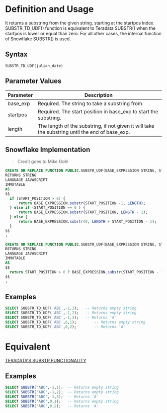 
# Definition and Usage
 It returns a substring from the given string, starting at the startpos index. SUBSTR_TD_UDF() function is equivalent to Teradata SUBSTR() when the startpos is lower or equal than zero. For all other cases, the internal function of Snowflake SUBSTR() is used.


## Syntax
`SUBSTR_TD_UDF(julian_date)`

## Parameter Values
| Parameter	    | Description |
|---------------|-------------|
| base_exp	| Required. The string to take a substring from.
| startpos	| Required. The start position in base_exp to start the substring.
| length	  | The length of the substring, if not given it will take the substring until the end of base_exp.

## Snowflake Implementation

> Credit goes to Mike Gohl

```sql
CREATE OR REPLACE FUNCTION PUBLIC.SUBSTR_UDF(BASE_EXPRESSION STRING, START_POSITION FLOAT, LENGTH FLOAT)
RETURNS STRING
LANGUAGE JAVASCRIPT
IMMUTABLE
AS
$$
  if (START_POSITION > 0) {
      return BASE_EXPRESSION.substr(START_POSITION -1, LENGTH);
  } else if (START_POSITION == 0 ) {
      return BASE_EXPRESSION.substr(START_POSITION, LENGTH - 1);
  } else {
      return BASE_EXPRESSION.substr(0, LENGTH + START_POSITION - 1);
  }
$$
;

CREATE OR REPLACE FUNCTION PUBLIC.SUBSTR_UDF(BASE_EXPRESSION STRING, START_POSITION FLOAT)
RETURNS STRING
LANGUAGE JAVASCRIPT
IMMUTABLE
AS
$$
  return START_POSITION > 0 ? BASE_EXPRESSION.substr(START_POSITION - 1) : BASE_EXPRESSION.substr(0);
$$
;
```
  ## Examples

```sql
SELECT SUBSTR_TD_UDF('ABC',-1,1); 	-- Returns empty string
SELECT SUBSTR_TD_UDF('ABC',-1,2); 	-- Returns empty string
SELECT SUBSTR_TD_UDF('ABC',-1,3); 	-- Returns 'A'
SELECT SUBSTR_TD_UDF('ABC',0,1); 		-- Returns empty string
SELECT SUBSTR_TD_UDF('ABC',0,2); 		-- Returns 'A'
```
# Equivalent
[TERADATA'S SUBSTR FUNCTIONALITY](https://docs.teradata.com/r/kmuOwjp1zEYg98JsB8fu_A/lxOd~YrdVkJGt0_anAEXFQ)

## Examples 
```sql
SELECT SUBSTR('ABC',-1,1);  -- Returns empty string
SELECT SUBSTR('ABC',-1,2);  -- Returns empty string
SELECT SUBSTR('ABC',-1,3);  -- Returns 'A'
SELECT SUBSTR('ABC',0,1);   -- Returns empty string
SELECT SUBSTR('ABC',0,2);   -- Returns 'A'
```
